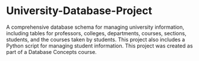 # University-Database-Project
A comprehensive database schema for managing university information, including tables for professors, colleges, departments, courses, sections, students, and the courses taken by students. This project also includes a Python script for managing student information. This project was created as part of a Database Concepts course.
